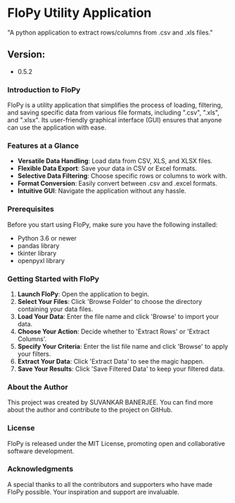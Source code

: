 # FloPy Utility Application
"A python application to extract rows/columns from .csv and .xls files."

## Version:
- 0.5.2

### Introduction to FloPy

FloPy is a utility application that simplifies the process of loading, filtering, and saving specific data from various file formats, including ".csv", ".xls", and ".xlsx". Its user-friendly graphical interface (GUI) ensures that anyone can use the application with ease.

### Features at a Glance

- **Versatile Data Handling**: Load data from CSV, XLS, and XLSX files.
- **Flexible Data Export**: Save your data in CSV or Excel formats.
- **Selective Data Filtering**: Choose specific rows or columns to work with.
- **Format Conversion**: Easily convert between .csv and .excel formats.
- **Intuitive GUI**: Navigate the application without any hassle.

### Prerequisites

Before you start using FloPy, make sure you have the following installed:
- Python 3.6 or newer
- pandas library
- tkinter library
- openpyxl library

### Getting Started with FloPy

1. **Launch FloPy**: Open the application to begin.
2. **Select Your Files**: Click 'Browse Folder' to choose the directory containing your data files.
3. **Load Your Data**: Enter the file name and click 'Browse' to import your data.
4. **Choose Your Action**: Decide whether to 'Extract Rows' or 'Extract Columns'.
5. **Specify Your Criteria**: Enter the list file name and click 'Browse' to apply your filters.
6. **Extract Your Data**: Click 'Extract Data' to see the magic happen.
7. **Save Your Results**: Click 'Save Filtered Data' to keep your filtered data.

### About the Author

This project was created by SUVANKAR BANERJEE. You can find more about the author and contribute to the project on GitHub.

### License

FloPy is released under the MIT License, promoting open and collaborative software development.

### Acknowledgments

A special thanks to all the contributors and supporters who have made FloPy possible. Your inspiration and support are invaluable.


